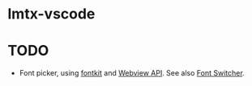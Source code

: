 # lmtx-vscode

TODO
====
- Font picker, using [fontkit](https://www.npmjs.com/package/fontkit)
  and [Webview API](https://code.visualstudio.com/api/extension-guides/webview).
  See also [Font Switcher](https://marketplace.visualstudio.com/items?itemName=evan-buss.font-switcher).